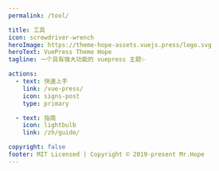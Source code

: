 ```yaml
---
permalink: /tool/

title: 工具
icon: screwdriver-wrench
heroImage: https://theme-hope-assets.vuejs.press/logo.svg
heroText: VuePress Theme Hope
tagline: 一个具有强大功能的 vuepress 主题✨

actions:
  - text: 快速上手
    link: /vue-press/
    icon: signs-post
    type: primary

  - text: 指南
    icon: lightbulb
    link: /zh/guide/

copyright: false
footer: MIT Licensed | Copyright © 2019-present Mr.Hope
---
```

